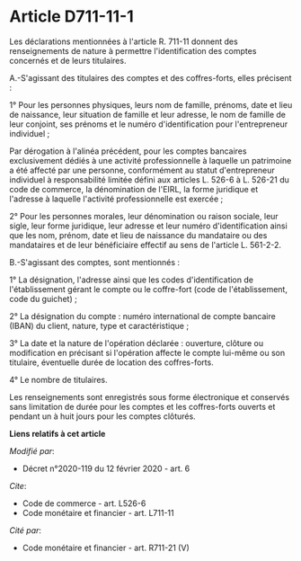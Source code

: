 # Article D711-11-1

Les déclarations mentionnées à l'article R. 711-11 donnent des renseignements de nature à permettre l'identification des
comptes concernés et de leurs titulaires.

A.-S'agissant des titulaires des comptes et des coffres-forts, elles précisent :

1° Pour les personnes physiques, leurs nom de famille, prénoms, date et lieu de naissance, leur situation de famille et leur
adresse, le nom de famille de leur conjoint, ses prénoms et le numéro d'identification pour l'entrepreneur individuel ;

Par dérogation à l'alinéa précédent, pour les comptes bancaires exclusivement dédiés à une activité professionnelle à
laquelle un patrimoine a été affecté par une personne, conformément au statut d'entrepreneur individuel à responsabilité
limitée défini aux articles L. 526-6 à L. 526-21 du code de commerce, la dénomination de l'EIRL, la forme juridique et
l'adresse à laquelle l'activité professionnelle est exercée ;

2° Pour les personnes morales, leur dénomination ou raison sociale, leur sigle, leur forme juridique, leur adresse et leur
numéro d'identification ainsi que les nom, prénom, date et lieu de naissance du mandataire ou des mandataires et de leur
bénéficiaire effectif au sens de l'article L. 561-2-2.

B.-S'agissant des comptes, sont mentionnés :

1° La désignation, l'adresse ainsi que les codes d'identification de l'établissement gérant le compte ou le coffre-fort (code
de l'établissement, code du guichet) ;

2° La désignation du compte : numéro international de compte bancaire (IBAN) du client, nature, type et caractéristique ;

3° La date et la nature de l'opération déclarée : ouverture, clôture ou modification en précisant si l'opération affecte le
compte lui-même ou son titulaire, éventuelle durée de location des coffres-forts.

4° Le nombre de titulaires.

Les renseignements sont enregistrés sous forme électronique et conservés sans limitation de durée pour les comptes et les
coffres-forts ouverts et pendant un à huit jours pour les comptes clôturés.

**Liens relatifs à cet article**

_Modifié par_:

  - Décret n°2020-119 du 12 février 2020 - art. 6

_Cite_:

  - Code de commerce - art. L526-6
  - Code monétaire et financier - art. L711-11

_Cité par_:

  - Code monétaire et financier - art. R711-21 (V)
